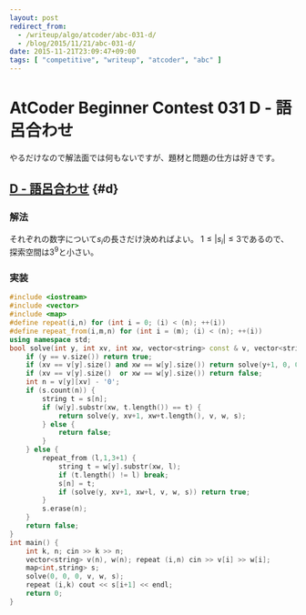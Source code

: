 ```yaml
---
layout: post
redirect_from:
  - /writeup/algo/atcoder/abc-031-d/
  - /blog/2015/11/21/abc-031-d/
date: 2015-11-21T23:09:47+09:00
tags: [ "competitive", "writeup", "atcoder", "abc" ]
---
```


# AtCoder Beginner Contest 031 D - 語呂合わせ

やるだけなので解法面では何もないですが、題材と問題の仕方は好きです。

<!-- more -->

## [D - 語呂合わせ](https://beta.atcoder.jp/contests/abc031/tasks/abc031_d) {#d}

### 解法

それぞれの数字について$s_i$の長さだけ決めればよい。
$1 \le |s_i| \le 3$であるので、探索空間は$3^9$と小さい。

### 実装

``` c++
#include <iostream>
#include <vector>
#include <map>
#define repeat(i,n) for (int i = 0; (i) < (n); ++(i))
#define repeat_from(i,m,n) for (int i = (m); (i) < (n); ++(i))
using namespace std;
bool solve(int y, int xv, int xw, vector<string> const & v, vector<string> const & w, map<int,string> & s) {
    if (y == v.size()) return true;
    if (xv == v[y].size() and xw == w[y].size()) return solve(y+1, 0, 0, v, w, s);
    if (xv == v[y].size()  or xw == w[y].size()) return false;
    int n = v[y][xv] - '0';
    if (s.count(n)) {
        string t = s[n];
        if (w[y].substr(xw, t.length()) == t) {
            return solve(y, xv+1, xw+t.length(), v, w, s);
        } else {
            return false;
        }
    } else {
        repeat_from (l,1,3+1) {
            string t = w[y].substr(xw, l);
            if (t.length() != l) break;
            s[n] = t;
            if (solve(y, xv+1, xw+l, v, w, s)) return true;
        }
        s.erase(n);
    }
    return false;
}
int main() {
    int k, n; cin >> k >> n;
    vector<string> v(n), w(n); repeat (i,n) cin >> v[i] >> w[i];
    map<int,string> s;
    solve(0, 0, 0, v, w, s);
    repeat (i,k) cout << s[i+1] << endl;
    return 0;
}
```
